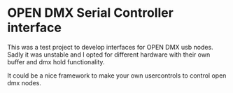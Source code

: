 OPEN DMX Serial Controller interface
====================
This was a test project to develop interfaces for OPEN DMX usb nodes.
Sadly it was unstable and I opted for different hardware with their own buffer and dmx hold functionality.

It could be a nice framework to make your own usercontrols to control open dmx nodes.

